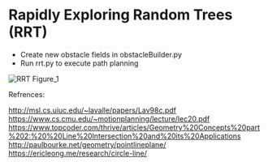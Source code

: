 # Rapidly Exploring Random Trees (RRT)
- Create new obstacle fields in obstacleBuilder.py
- Run rrt.py to execute path planning

![RRT Figure_1](https://github.com/jrcleeman/RRT/assets/68918687/cbe93b08-c18c-44c6-899b-112481ee3139)

Refrences:

http://msl.cs.uiuc.edu/~lavalle/papers/Lav98c.pdf
https://www.cs.cmu.edu/~motionplanning/lecture/lec20.pdf
https://www.topcoder.com/thrive/articles/Geometry%20Concepts%20part%202:%20%20Line%20Intersection%20and%20its%20Applications
http://paulbourke.net/geometry/pointlineplane/
https://ericleong.me/research/circle-line/
